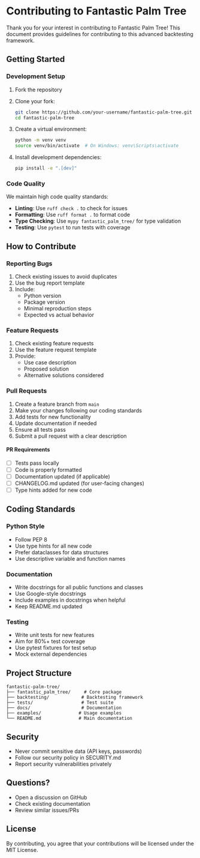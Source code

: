 # Contributing to Fantastic Palm Tree

Thank you for your interest in contributing to Fantastic Palm Tree! This document provides guidelines for contributing to this advanced backtesting framework.

## Getting Started

### Development Setup

1. Fork the repository
2. Clone your fork:
   ```bash
   git clone https://github.com/your-username/fantastic-palm-tree.git
   cd fantastic-palm-tree
   ```

3. Create a virtual environment:
   ```bash
   python -m venv venv
   source venv/bin/activate  # On Windows: venv\Scripts\activate
   ```

4. Install development dependencies:
   ```bash
   pip install -e ".[dev]"
   ```

### Code Quality

We maintain high code quality standards:

- **Linting**: Use `ruff check .` to check for issues
- **Formatting**: Use `ruff format .` to format code
- **Type Checking**: Use `mypy fantastic_palm_tree/` for type validation
- **Testing**: Use `pytest` to run tests with coverage

## How to Contribute

### Reporting Bugs

1. Check existing issues to avoid duplicates
2. Use the bug report template
3. Include:
   - Python version
   - Package version
   - Minimal reproduction steps
   - Expected vs actual behavior

### Feature Requests

1. Check existing feature requests
2. Use the feature request template
3. Provide:
   - Use case description
   - Proposed solution
   - Alternative solutions considered

### Pull Requests

1. Create a feature branch from `main`
2. Make your changes following our coding standards
3. Add tests for new functionality
4. Update documentation if needed
5. Ensure all tests pass
6. Submit a pull request with a clear description

#### PR Requirements

- [ ] Tests pass locally
- [ ] Code is properly formatted
- [ ] Documentation updated (if applicable)
- [ ] CHANGELOG.md updated (for user-facing changes)
- [ ] Type hints added for new code

## Coding Standards

### Python Style

- Follow PEP 8
- Use type hints for all new code
- Prefer dataclasses for data structures
- Use descriptive variable and function names

### Documentation

- Write docstrings for all public functions and classes
- Use Google-style docstrings
- Include examples in docstrings when helpful
- Keep README.md updated

### Testing

- Write unit tests for new features
- Aim for 80%+ test coverage
- Use pytest fixtures for test setup
- Mock external dependencies

## Project Structure

```
fantastic-palm-tree/
├── fantastic_palm_tree/     # Core package
├── backtesting/            # Backtesting framework
├── tests/                  # Test suite
├── docs/                   # Documentation
├── examples/              # Usage examples
└── README.md              # Main documentation
```

## Security

- Never commit sensitive data (API keys, passwords)
- Follow our security policy in SECURITY.md
- Report security vulnerabilities privately

## Questions?

- Open a discussion on GitHub
- Check existing documentation
- Review similar issues/PRs

## License

By contributing, you agree that your contributions will be licensed under the MIT License.